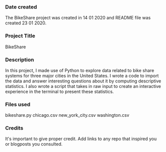 ### Date created
The BikeShare project was created in 14 01 2020 and README file was created 23 01 2020.

### Project Title
BikeShare

### Description
In this project, I made use of Python to explore data related to bike share systems for three major cities in the United States. I wrote a code to import the data and answer interesting questions about it by computing descriptive statistics. I also wrote a script that takes in raw input to create an interactive experience in the terminal to present these statistics.

### Files used
bikeshare.py
chicago.csv
new_york_city.csv
washington.csv

### Credits
It's important to give proper credit. Add links to any repo that inspired you or blogposts you consulted.
